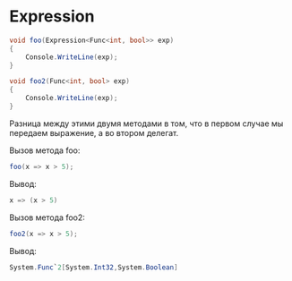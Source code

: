 # Expression 

```c#
void foo(Expression<Func<int, bool>> exp)
{
    Console.WriteLine(exp);    
}

void foo2(Func<int, bool> exp)
{
    Console.WriteLine(exp);
}

```

Разница между этими двумя методами в том, что в первом случае мы передаем выражение, а во втором делегат.

Вызов метода foo:

```c#
foo(x => x > 5);
```

Вывод:

```c#
x => (x > 5)
```

Вызов метода foo2:

```c#
foo2(x => x > 5);
```

Вывод:

```c#
System.Func`2[System.Int32,System.Boolean]
```



